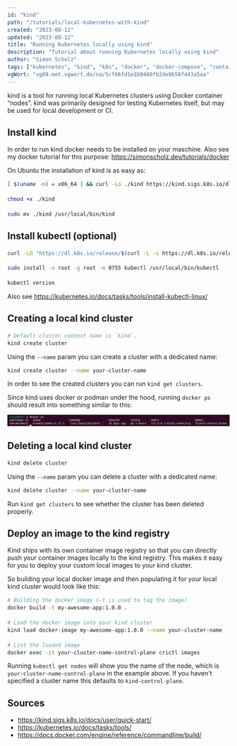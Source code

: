 ```yaml
---
id: "kind"
path: "/tutorials/local-kubernetes-with-kind"
created: "2023-08-12"
updated: "2023-08-12"
title: "Running Kubernetes locally using kind"
description: "Tutorial about running Kubernetes locally using kind"
author: "Simon Scholz"
tags: ["kubernetes", "kind", "k8s", "docker", "docker-compose", "container"]
vgWort: "vg09.met.vgwort.de/na/5cf66fd1e1b0480fb2de9b58f443a5aa"
---
```


kind is a tool for running local Kubernetes clusters using Docker container “nodes”.
kind was primarily designed for testing Kubernetes itself, but may be used for local development or CI.

## Install kind

In order to run kind docker needs to be installed on your maschine.
Also see my docker tutorial for this purpose: https://simonscholz.dev/tutorials/docker

On Ubuntu the installation of kind is as easy as:

```bash
[ $(uname -m) = x86_64 ] && curl -Lo ./kind https://kind.sigs.k8s.io/dl/v0.20.0/kind-linux-amd64

chmod +x ./kind

sudo mv ./kind /usr/local/bin/kind
```

## Install kubectl (optional)

```bash
curl -LO "https://dl.k8s.io/release/$(curl -L -s https://dl.k8s.io/release/stable.txt)/bin/linux/amd64/kubectl"

sudo install -o root -g root -m 0755 kubectl /usr/local/bin/kubectl

kubectl version
```

Also see https://kubernetes.io/docs/tasks/tools/install-kubectl-linux/

## Creating a local kind cluster

```bash
# Default cluster context name is `kind`.
kind create cluster
```

Using the `--name` param you can create a cluster with a dedicated name:

```bash
kind create cluster --name your-cluster-name
```

In order to see the created clusters you can run `kind get clusters`.

Since kind uses docker or podman under the hood, running `docker ps` should result into something similar to this:

![docker ps kind container](./docker-ps.png)

## Deleting a local kind cluster

```bash
kind delete cluster
```

Using the `--name` param you can delete a cluster with a dedicated name:

```bash
kind delete cluster --name your-cluster-name
```

Run `kind get clusters` to see whether the cluster has been deleted properly.

## Deploy an image to the kind registry

Kind ships with its own container image registry so that you can directly push your container images locally to the kind registry.
This makes it easy for you to deploy your custom local images to your kind cluster.

So building your local docker image and then populating it for your local kind cluster would look like this:

```bash
# Building the docker image (-t is used to tag the image)
docker build -t my-awesome-app:1.0.0 .

# Load the docker image into your kind cluster
kind load docker-image my-awesome-app:1.0.0 --name your-cluster-name

# List the loaded image
docker exec -it your-cluster-name-control-plane crictl images
```

Running `kubectl get nodes` will show you the name of the node, which is `your-cluster-name-control-plane` in the example above.
If you haven't specified a cluster name this defaults to `kind-control-plane`.

## Sources

- https://kind.sigs.k8s.io/docs/user/quick-start/
- https://kubernetes.io/docs/tasks/tools/
- https://docs.docker.com/engine/reference/commandline/build/
